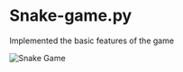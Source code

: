 # Snake-game.py
Implemented the basic features of the game

![Snake Game](https://user-images.githubusercontent.com/76060198/106368313-f4c0c000-6348-11eb-9010-62d06457de3f.gif)

